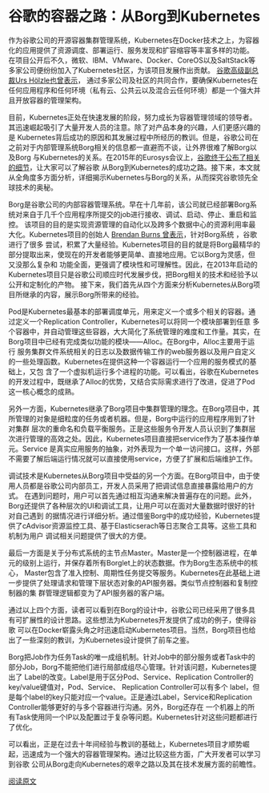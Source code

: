 谷歌的容器之路：从Borg到Kubernetes
=================

作为谷歌公司的开源容器集群管理系统，Kubernetes在Docker技术之上，为容器化的应用提供了资源调度、部署运行、服务发现和扩容缩容等丰富多样的功能。
在项目公开后不久，微软、IBM、VMware、Docker、CoreOS以及SaltStack等多家公司便纷纷加入了Kubernetes社区，为该项目发展作出贡献。
[谷歌高级副总裁Urs Hölzle也曾表示](http://googlecloudplatform.blogspot.com/2014/07/welcome-microsoft-redhat-ibm-docker-and-more-to-the-kubernetes-community.html)，
通过多家公司及社区的共同合作，要确保Kubernetes在任何应用程序和任何环境（私有云、公共云以及混合云任何环境）都是一个强大并且开放容器的管理架构。

目前，Kubernetes正处在快速发展的阶段，努力成长为容器管理领域的领导者。其迅速崛起吸引了大量开发人员的注意。除了对产品本身的兴趣，人们更感兴趣的是
Kubernetes背后成功的原因和其发展过程中所经历的教训。但是，谷歌公司在之前对于内部管理系统Borg相关的信息都一直避而不谈，让外界很难了解Borg以及Borg
与Kubernetes的关系。在2015年的Eurosys会议上，[谷歌终于公布了相关的细节](https://research.google.com/pubs/pub43438.html)，让大家可以了解谷歌
从Borg到Kubernetes的成功之路。接下来，本文就从全角度多方面分析，详细揭示Kubernetes与Borg的关系，从而探究谷歌领先全球技术的奥秘。

Borg是谷歌公司的内部容器管理系统。早在十几年前，该公司就已经部署Borg系统对来自于几千个应用程序所提交的job进行接收、调试、启动、停止、重启和监控。
该项目的目的是实现资源管理的自动化以及跨多个数据中心的资源利用率最大化。Kubernetes项目的创始人
[Brendan Burns 曾表示](http://www.csdn.net/article/2014-09-18/2821759-Google-Kubernetes-interview)，针对Borg系统 ，谷歌进行了很多
尝试，积累了大量经验。Kubernetes项目的目的就是将Borg最精华的部分提取出来，使现在的开发者能够更简单、直接地应用。它以Borg为灵感，但又没那么复杂和
功能全面，更强调了模块性和可理解性。因此，在2013年启动的Kubernetes项目只是谷歌公司顺应时代发展步伐，把Borg相关的技术和经验予以公开和定制化的产物。
接下来，我们首先从四个方面来分析Kubernetes从Borg项目所继承的内容，展示Borg所带来的经验。

Pod是Kubernetes最基本的部署调度单元，用来定义一个或多个相关的容器。通过定义一个Replication Controller，Kubernetes可以将同一个模块部署到任意
多个容器中，并自动管理这些容器，大大简化了系统管理的难度和工作量。其实，在Borg项目中已经有完成类似功能的模块——Alloc。在Borg中，Alloc主要用于运行
服务集群文件系统相关的日志以及数据传输工作的web服务器以及用户自定义的一些处理函数。Kubernetes在提供这种一个容器运行一个应用的服务模式的基础上，又包
含了一个虚拟机运行多个进程的功能。可以看出，谷歌在Kubernetes的开发过程中，既继承了Alloc的优势，又结合实际需求进行了改进，促进了Pod这一核心概念的成熟。


另外一方面，Kubernetes继承了Borg项目中集群管理的理念。在Borg项目中，其所管理的对象是细粒度的任务或者机器。但是，Borg中运行的应用程序用到了针对集群
层次的重命名和负载平衡服务。正是这些服务令开发人员认识到了集群层次进行管理的高效之处。因此，Kubernetes项目直接把service作为了基本操作单元。Service
是真实应用服务的抽象，对外表现为一个单一访问接口。这样，外部不需要了解后端运行情况就可以直接使用service，方便了扩展和后端维护工作。

调试技术是Kubernetes从Borg项目中受益的另一个方面。在Borg项目中，由于使用人员都是谷歌公司内部员工，开发人员采用了把调试信息直接暴露给用户的方式。
在遇到问题时，用户可以首先通过相互沟通来解决普遍存在的问题。此外，Borg还提供了各种层次的UI和调试工具，让用户可以在面对大量数据时很好的针对自己遇到
的据情况进行详细分析。通过借鉴Borg中的成功经验，Kubernetes提供了cAdvisor资源监控工具、基于Elasticserach等日志聚合工具等。这些工具和机制为用户
调试相关问题提供了很大的方便。

最后一方面是关于分布式系统的主节点Master。Master是一个控制器进程，在单元的级别上运行，并保存着所有Borglet上的状态数据。作为Borg生态系统中的核心，
Master包含了准入控制、周期性任务提交等服务。Kubernetes在此基础上进一步提供了处理请求和管理下层状态对象的API服务器。类似节点控制器和复制控制器的集
群管理逻辑都变为了API服务器的客户端。

通过以上四个方面，读者可以看到在Borg的设计中，谷歌公司已经采用了很多具有可扩展性的设计思路。这些想法为Kubernetes开发提供了成功的例子，使得谷歌
可以在Docker崭露头角之时迅速启动Kubernetes项目。当然，Borg项目也给出了一些深刻的教训，为Kubernetes设计提供了前车之鉴。

Borg把Job作为任务Task的唯一成组机制。针对Job中的部分服务或者Task中的部分Job，Borg不能把他们进行局部成组尽心管理。针对该问题，Kubernetes提出了
Label的改变。Label是用于区分Pod、Service、Replication Controller的key/value键值对，Pod、Service、 Replication Controller可以有多个
label，但是每个label的key只能对应一个value。正是通过Label，Service和Replication Controller能够更好的与多个容器进行沟通。另外，Borg还存在
一个机器上的所有Task使用同一个IP以及配置过于复杂等问题。Kubernetes针对这些问题都进行了优化。

可以看出，正是在过去十年间经验与教训的基础上，Kubernetes项目才顺势崛起，迅速成为一个强大的容器管理架构。通过比较这些方面，广大开发者可以学习到谷歌
公司从Borg走向Kubernetes的艰辛之路以及其在技术发展方面的前瞻性。

[阅读原文](http://www.infoq.com/cn/news/2015/05/Kubernetes-Borg-Eurosys/)
